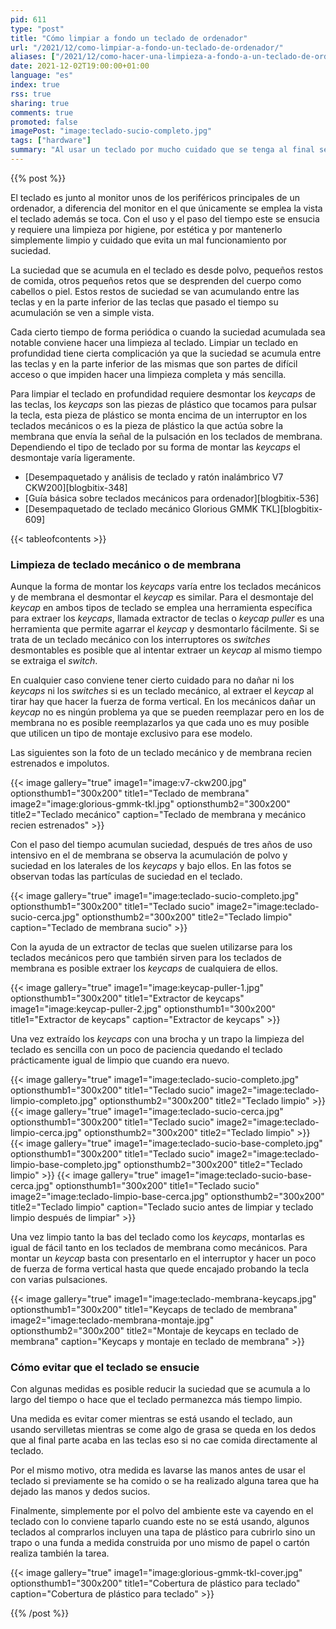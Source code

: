 ```yaml
---
pid: 611
type: "post"
title: "Cómo limpiar a fondo un teclado de ordenador"
url: "/2021/12/como-limpiar-a-fondo-un-teclado-de-ordenador/"
aliases: ["/2021/12/como-hacer-una-limpieza-a-fondo-a-un-teclado-de-ordenador/"]
date: 2021-12-02T19:00:00+01:00
language: "es"
index: true
rss: true
sharing: true
comments: true
promoted: false
imagePost: "image:teclado-sucio-completo.jpg"
tags: ["hardware"]
summary: "Al usar un teclado por mucho cuidado que se tenga al final se acumulan restos de suciedad como polvo y otras partículas que se van acumulando entre las teclas y en la base tras las teclas. Como algunas partes del teclado son de difícil acceso, hacer una correcta y completa limpieza del teclado requiere desmontar las _keycaps_. Por otro lado, hay varios medidas que aunque no por completo, algo de suciedad siempre va a acumular por el uso, permiten reducir la suciedad que se acumula en él y retrasar la frecuencia de limpieza."
---
```


{{% post %}}

El teclado es junto al monitor unos de los periféricos principales de un ordenador, a diferencia del monitor en el que únicamente se emplea la vista el teclado además se toca. Con el uso y el paso del tiempo este se ensucia y requiere una limpieza por higiene, por estética y por mantenerlo simplemente limpio y cuidado que evita un mal funcionamiento por suciedad.

La suciedad que se acumula en el teclado es desde polvo, pequeños restos de comida, otros pequeños retos que se desprenden del cuerpo como cabellos o piel. Estos restos de suciedad se van acumulando entre las teclas y en la parte inferior de las teclas que pasado el tiempo su acumulación se ven a simple vista.

Cada cierto tiempo de forma periódica o cuando la suciedad acumulada sea notable conviene hacer una limpieza al teclado. Limpiar un teclado en profundidad tiene cierta complicación ya que la suciedad se acumula entre las teclas y en la parte inferior de las mismas que son partes de difícil acceso o que impiden hacer una limpieza completa y más sencilla.

Para limpiar el teclado en profundidad requiere desmontar los _keycaps_ de las teclas, los _keycaps_ son las piezas de plástico que tocamos para pulsar la tecla, esta pieza de plástico se monta encima de un interruptor en los teclados mecánicos o es la pieza de plástico la que actúa sobre la membrana que envía la señal de la pulsación en los teclados de membrana. Dependiendo el tipo de teclado por su forma de montar las _keycaps_ el desmontaje varía ligeramente.

* [Desempaquetado y análisis de teclado y ratón inalámbrico V7 CKW200][blogbitix-348]
* [Guía básica sobre teclados mecánicos para ordenador][blogbitix-536]
* [Desempaquetado de teclado mecánico Glorious GMMK TKL][blogbitix-609]

{{< tableofcontents >}}

### Limpieza de teclado mecánico o de membrana

Aunque la forma de montar los _keycaps_ varía entre los teclados mecánicos y de membrana el desmontar el _keycap_ es similar. Para el desmontaje del _keycap_ en ambos tipos de teclado se emplea una herramienta específica para extraer los _keycaps_, llamada extractor de teclas o _keycap puller_ es una herramienta que permite agarrar el _keycap_ y desmontarlo fácilmente. Si se trata de un teclado mecánico con los interruptores os _switches_ desmontables es posible que al intentar extraer un _keycap_ al mismo tiempo se extraiga el _switch_.

En cualquier caso conviene tener cierto cuidado para no dañar ni los _keycaps_ ni los _switches_ si es un teclado mecánico, al extraer el _keycap_ al tirar hay que hacer la fuerza de forma vertical. En los mecánicos dañar un _keycap_ no es ningún problema ya que se pueden reemplazar pero en los de membrana no es posible reemplazarlos ya que cada uno es muy posible que utilicen un tipo de montaje exclusivo para ese modelo.

Las siguientes son la foto de un teclado mecánico y de membrana recien estrenados e impolutos.

{{< image
    gallery="true"
    image1="image:v7-ckw200.jpg" optionsthumb1="300x200" title1="Teclado de membrana"
    image2="image:glorious-gmmk-tkl.jpg" optionsthumb2="300x200" title2="Teclado mecánico"
    caption="Teclado de membrana y mecánico recien estrenados" >}}

Con el paso del tiempo acumulan suciedad, después de tres años de uso intensivo en el de membrana se observa la acumulación de polvo y suciedad en los laterales de los _keycaps_ y bajo ellos. En las fotos se observan todas las partículas de suciedad en el teclado.

{{< image
    gallery="true"
    image1="image:teclado-sucio-completo.jpg" optionsthumb1="300x200" title1="Teclado sucio"
    image2="image:teclado-sucio-cerca.jpg" optionsthumb2="300x200" title2="Teclado limpio"
    caption="Teclado de membrana sucio" >}}

Con la ayuda de un extractor de teclas que suelen utilizarse para los teclados mecánicos pero que también sirven para los teclados de membrana es posible extraer los _keycaps_ de cualquiera de ellos.

{{< image
    gallery="true"
    image1="image:keycap-puller-1.jpg" optionsthumb1="300x200" title1="Extractor de keycaps"
    image1="image:keycap-puller-2.jpg" optionsthumb1="300x200" title1="Extractor de keycaps"
    caption="Extractor de keycaps" >}}

Una vez extraído los _keycaps_ con una brocha y un trapo la limpieza del teclado es sencilla con un poco de paciencia quedando el teclado prácticamente igual de limpio que cuando era nuevo.

{{< image
    gallery="true"
    image1="image:teclado-sucio-completo.jpg" optionsthumb1="300x200" title1="Teclado sucio"
    image2="image:teclado-limpio-completo.jpg" optionsthumb2="300x200" title2="Teclado limpio" >}}
{{< image
    gallery="true"
    image1="image:teclado-sucio-cerca.jpg" optionsthumb1="300x200" title1="Teclado sucio"
    image2="image:teclado-limpio-cerca.jpg" optionsthumb2="300x200" title2="Teclado limpio" >}}
{{< image
    gallery="true"
    image1="image:teclado-sucio-base-completo.jpg" optionsthumb1="300x200" title1="Teclado sucio"
    image2="image:teclado-limpio-base-completo.jpg" optionsthumb2="300x200" title2="Teclado limpio" >}}
{{< image
    gallery="true"
    image1="image:teclado-sucio-base-cerca.jpg" optionsthumb1="300x200" title1="Teclado sucio"
    image2="image:teclado-limpio-base-cerca.jpg" optionsthumb2="300x200" title2="Teclado limpio"
    caption="Teclado sucio antes de limpiar y teclado limpio después de limpiar" >}}

Una vez limpio tanto la bas del teclado como los _keycaps_, montarlas es igual de fácil tanto en los teclados de membrana como mecánicos. Para montar un _keycap_ basta con presentarlo en el interruptor y hacer un poco de fuerza de forma vertical hasta que quede encajado probando la tecla con varias pulsaciones.

{{< image
    gallery="true"
    image1="image:teclado-membrana-keycaps.jpg" optionsthumb1="300x200" title1="Keycaps de teclado de membrana"
    image2="image:teclado-membrana-montaje.jpg" optionsthumb2="300x200" title2="Montaje de keycaps en teclado de membrana"
    caption="Keycaps y montaje en teclado de membrana" >}}

### Cómo evitar que el teclado se ensucie

Con algunas medidas es posible reducir la suciedad que se acumula a lo largo del tiempo o hace que el teclado permanezca más tiempo limpio.

Una medida es evitar comer mientras se está usando el teclado, aun usando servilletas mientras se come algo de grasa se queda en los dedos que al final parte acaba en las teclas eso si no cae comida directamente al teclado.

Por el mismo motivo, otra medida es lavarse las manos antes de usar el teclado si previamente se ha comido o se ha realizado alguna tarea que ha dejado las manos y dedos sucios.

Finalmente, simplemente por el polvo del ambiente este va cayendo en el teclado con lo conviene taparlo cuando este no se está usando, algunos teclados al comprarlos incluyen una tapa de plástico para cubrirlo sino un trapo o una funda a medida construida por uno mismo de papel o cartón realiza también la tarea.

{{< image
    gallery="true"
    image1="image:glorious-gmmk-tkl-cover.jpg" optionsthumb1="300x200" title1="Cobertura de plástico para teclado"
    caption="Cobertura de plástico para teclado" >}}

{{% /post %}}
